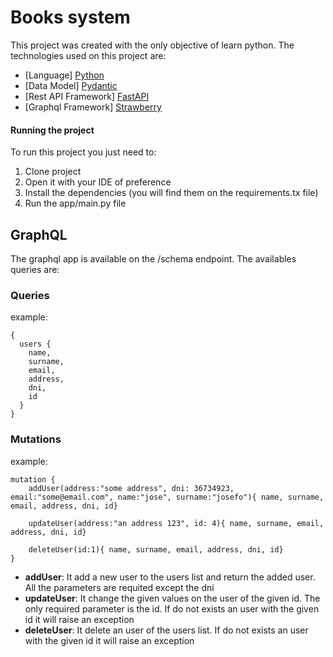 # Books system

This project was created with the only objective of learn python. The technologies used on this project are:

- [Language] [Python](https://www.python.org/)
- [Data Model] [Pydantic](https://pydantic-docs.helpmanual.io/)
- [Rest API Framework] [FastAPI](https://fastapi.tiangolo.com/)
- [Graphql Framework] [Strawberry](https://strawberry.rocks/docs)

#### Running the project

To run this project you just need to:

1. Clone project
2. Open it with your IDE of preference
3. Install the dependencies (you will find them on the requirements.tx file)
4. Run the app/main.py file

## GraphQL

The graphql app is available on the /schema endpoint. The availables queries are:

### Queries

example:

```
{
  users {
    name,
    surname,
    email,
    address,
    dni,
    id
  }
}
```

### Mutations

example:

```
mutation {
    addUser(address:"some address", dni: 36734923, email:"some@email.com", name:"jose", surname:"josefo"){ name, surname, email, address, dni, id}

    updateUser(address:"an address 123", id: 4){ name, surname, email, address, dni, id}

    deleteUser(id:1){ name, surname, email, address, dni, id}
}
```

- **addUser**: It add a new user to the users list and return the added user. All the parameters are requited except the dni
- **updateUser**: It change the given values on the user of the given id. The only required parameter is the id. If do not exists an user with the given id it will raise an exception
- **deleteUser**: It delete an user of the users list. If do not exists an user with the given id it will raise an exception
